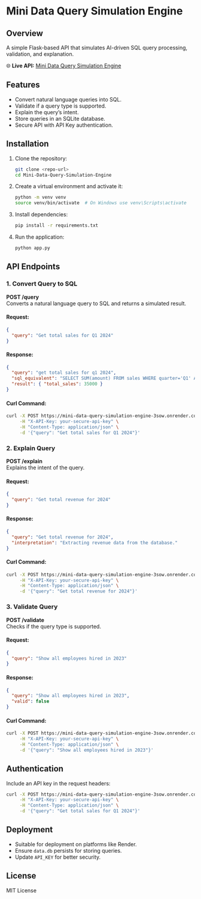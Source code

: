 # Mini Data Query Simulation Engine

## Overview
A simple Flask-based API that simulates AI-driven SQL query processing, validation, and explanation.

🌐 **Live API:** [Mini Data Query Simulation Engine](https://mini-data-query-simulation-engine-3sow.onrender.com)

## Features
- Convert natural language queries into SQL.
- Validate if a query type is supported.
- Explain the query’s intent.
- Store queries in an SQLite database.
- Secure API with API Key authentication.

## Installation
1. Clone the repository:
   ```sh
   git clone <repo-url>
   cd Mini-Data-Query-Simulation-Engine
   ```
2. Create a virtual environment and activate it:
   ```sh
   python -m venv venv
   source venv/bin/activate  # On Windows use venv\Scripts\activate
   ```
3. Install dependencies:
   ```sh
   pip install -r requirements.txt
   ```
4. Run the application:
   ```sh
   python app.py
   ```

## API Endpoints
### 1. Convert Query to SQL
**POST /query**  
Converts a natural language query to SQL and returns a simulated result.
#### Request:
```json
{
  "query": "Get total sales for Q1 2024"
}
```
#### Response:
```json
{
  "query": "get total sales for q1 2024",
  "sql_equivalent": "SELECT SUM(amount) FROM sales WHERE quarter='Q1' AND year=2024;",
  "result": { "total_sales": 35000 }
}
```
#### Curl Command:
```sh
curl -X POST https://mini-data-query-simulation-engine-3sow.onrender.com/query \
     -H "X-API-Key: your-secure-api-key" \
     -H "Content-Type: application/json" \
     -d '{"query": "Get total sales for Q1 2024"}'
```

### 2. Explain Query
**POST /explain**  
Explains the intent of the query.
#### Request:
```json
{
  "query": "Get total revenue for 2024"
}
```
#### Response:
```json
{
  "query": "Get total revenue for 2024",
  "interpretation": "Extracting revenue data from the database."
}
```
#### Curl Command:
```sh
curl -X POST https://mini-data-query-simulation-engine-3sow.onrender.com/explain \
     -H "X-API-Key: your-secure-api-key" \
     -H "Content-Type: application/json" \
     -d '{"query": "Get total revenue for 2024"}'
```

### 3. Validate Query
**POST /validate**  
Checks if the query type is supported.
#### Request:
```json
{
  "query": "Show all employees hired in 2023"
}
```
#### Response:
```json
{
  "query": "Show all employees hired in 2023",
  "valid": false
}
```
#### Curl Command:
```sh
curl -X POST https://mini-data-query-simulation-engine-3sow.onrender.com/validate \
     -H "X-API-Key: your-secure-api-key" \
     -H "Content-Type: application/json" \
     -d '{"query": "Show all employees hired in 2023"}'
```

## Authentication
Include an API key in the request headers:
```sh
curl -X POST https://mini-data-query-simulation-engine-3sow.onrender.com/query \
     -H "X-API-Key: your-secure-api-key" \
     -H "Content-Type: application/json" \
     -d '{"query": "Get total sales for Q1 2024"}'
```

## Deployment
- Suitable for deployment on platforms like Render.
- Ensure `data.db` persists for storing queries.
- Update `API_KEY` for better security.

## License
MIT License


